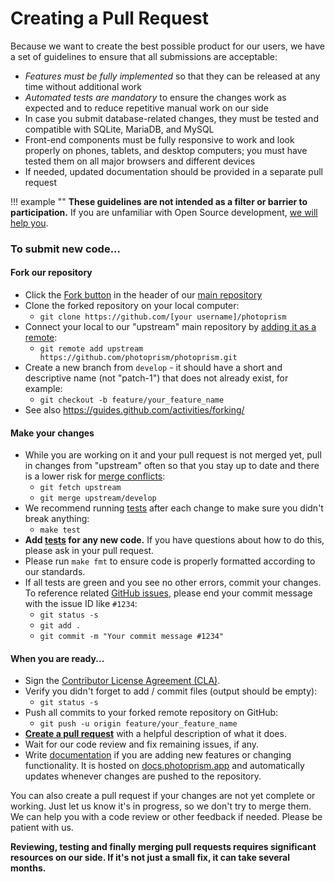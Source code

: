 # Creating a Pull Request

Because we want to create the best possible product for our users, we have a set of 
guidelines to ensure that all submissions are acceptable:

- *Features must be fully implemented* so that they can be released at any time without additional work
- *Automated tests are mandatory* to ensure the changes work as expected and to reduce repetitive manual work on our side
- In case you submit database-related changes, they must be tested and compatible with SQLite, MariaDB, and MySQL
- Front-end components must be fully responsive to work and look properly on phones, tablets, and desktop computers; you must have tested them on all major browsers and different devices
- If needed, updated documentation should be provided in a separate pull request

!!! example ""
    **These guidelines are not intended as a filter or barrier to participation.** If you are unfamiliar with
    Open Source development, [we will help you](https://gitter.im/browseyourlife/community).

### To submit new code... ###

#### Fork our repository ####

  * Click the [Fork button](https://help.github.com/articles/working-with-forks/) in the header of our [main repository](https://github.com/photoprism/photoprism)
  * Clone the forked repository on your local computer: 
    * `git clone https://github.com/[your username]/photoprism`
  * Connect your local to our "upstream" main repository by [adding it as a remote](https://help.github.com/articles/configuring-a-remote-for-a-fork/): 
    * `git remote add upstream https://github.com/photoprism/photoprism.git` 
  * Create a new branch from `develop` - it should have a short and descriptive name (not "patch-1") that does not already exist, for example:
    * `git checkout -b feature/your_feature_name` 
  * See also https://guides.github.com/activities/forking/

#### Make your changes ####

  * While you are working on it and your pull request is not merged yet, pull in changes from "upstream" often so that you stay up to date and there is a lower risk for [merge conflicts](https://help.github.com/articles/resolving-a-merge-conflict-using-the-command-line/):
    * `git fetch upstream`
    * `git merge upstream/develop`
  * We recommend running [tests](https://docs.photoprism.app/developer-guide/tests/) after each change to make sure you didn't break anything:
    * `make test`
  * **Add [tests](https://docs.photoprism.app/developer-guide/tests/) for any new code.** If you have questions about how to do this, please ask in your pull request.
  * Please run `make fmt` to ensure code is properly formatted according to our standards.
  * If all tests are green and you see no other errors, commit your changes. To reference related [GitHub issues](https://github.com/photoprism/photoprism/issues), please end your commit message with the issue ID like `#1234`:
      * `git status -s`
      * `git add .`
      * `git commit -m "Your commit message #1234"`

#### When you are ready... ####

  * Sign the [Contributor License Agreement (CLA)](https://cla-assistant.io/photoprism/photoprism).
  * Verify you didn't forget to add / commit files (output should be empty): 
    * `git status -s`
  * Push all commits to your forked remote repository on GitHub:
    * `git push -u origin feature/your_feature_name`
  * **[Create a pull request](https://help.github.com/articles/creating-a-pull-request/)** with a helpful description of what it does.
  * Wait for our code review and fix remaining issues, if any.
  * Write [documentation](https://docs.photoprism.app/developer-guide/documentation/) if you are adding new features or changing functionality. It is hosted on [docs.photoprism.app](https://docs.photoprism.app/) and automatically updates whenever changes are pushed to the repository.

You can also create a pull request if your changes are not yet complete or working. Just let us know 
it's in progress, so we don't try to merge them. We can help you with a code review or other feedback 
if needed. Please be patient with us.

**Reviewing, testing and finally merging pull requests requires significant resources on our side.
If it's not just a small fix, it can take several months.**
